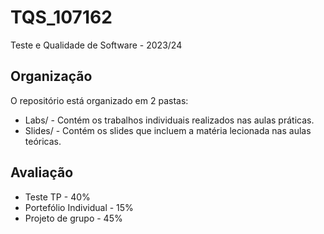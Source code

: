 # TQS_107162
Teste e Qualidade de Software - 2023/24

## Organização
O repositório está organizado em 2 pastas:
* Labs/ - Contém os trabalhos individuais realizados nas aulas práticas.
* Slides/ - Contém os slides que incluem a matéria lecionada nas aulas teóricas.

## Avaliação
* Teste TP - 40%
* Portefólio Individual - 15%
* Projeto de grupo - 45%